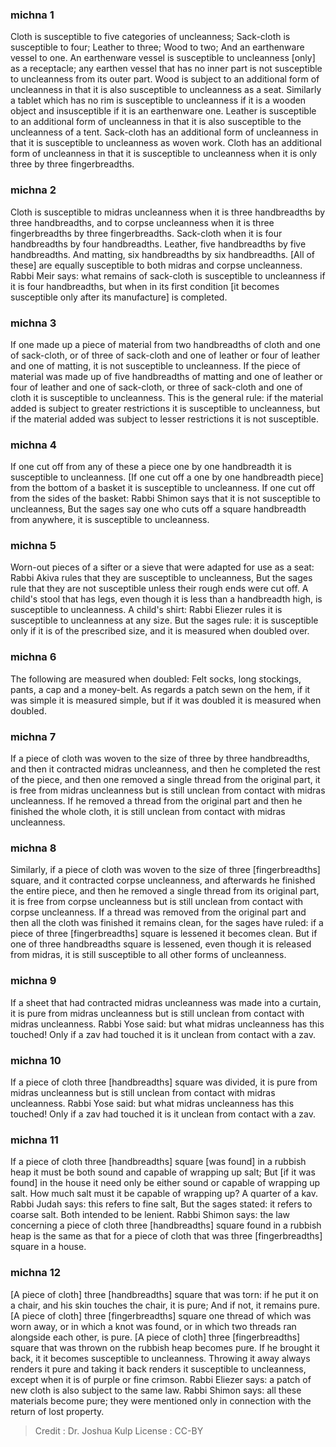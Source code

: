 
### michna 1
Cloth is susceptible to five categories of uncleanness; Sack-cloth is susceptible to four; Leather to three; Wood to two; And an earthenware vessel to one. An earthenware vessel is susceptible to uncleanness [only] as a receptacle; any earthen vessel that has no inner part is not susceptible to uncleanness from its outer part. Wood is subject to an additional form of uncleanness in that it is also susceptible to uncleanness   as a seat. Similarly a tablet which has no rim is susceptible to uncleanness if it is a wooden object and insusceptible if it is an earthenware one. Leather is susceptible to an additional form of uncleanness in that it is also susceptible to the uncleanness of a tent. Sack-cloth has an additional form of uncleanness in that it is susceptible to uncleanness as woven work. Cloth has an additional form of uncleanness in that it is susceptible to uncleanness when it is only three by three fingerbreadths.

### michna 2
Cloth is susceptible to midras uncleanness when it is three handbreadths by three handbreadths, and to corpse uncleanness when it is three fingerbreadths by three fingerbreadths. Sack-cloth when it is four handbreadths by four handbreadths. Leather, five handbreadths by five handbreadths. And matting, six handbreadths by six handbreadths. [All of these] are equally susceptible to both midras and corpse uncleanness. Rabbi Meir says: what remains of sack-cloth is susceptible to uncleanness if it is four handbreadths, but when in its first condition [it becomes susceptible only after its manufacture] is completed.

### michna 3
If one made up a piece of material from two handbreadths  of cloth and one of sack-cloth, or of three of sack-cloth and one of leather or four of leather and one of matting, it is not susceptible to  uncleanness. If the piece of material was made up of five handbreadths of matting and one of leather or four of leather and one of sack-cloth, or three of sack-cloth and one of cloth it is susceptible to uncleanness. This is the general rule: if the material added is subject to greater restrictions it is susceptible to uncleanness, but if the material added was subject to lesser restrictions     it is not susceptible.

### michna 4
If one cut off from any of these a piece one by one handbreadth it is susceptible to uncleanness. [If one cut off a one by one handbreadth piece] from the bottom of a basket it is susceptible to uncleanness. If one cut off from the sides of the basket: Rabbi Shimon says that it is not susceptible to uncleanness, But the sages say one who cuts off a square handbreadth from anywhere, it is susceptible to uncleanness.

### michna 5
Worn-out pieces of a sifter or a sieve that were adapted for use as a seat: Rabbi Akiva rules that they are susceptible to uncleanness, But the sages rule that they are not susceptible unless their rough ends were cut off. A child's stool that has legs, even though it is less than a handbreadth high, is susceptible to uncleanness. A child's shirt: Rabbi Eliezer rules it is susceptible to uncleanness at any size. But the sages rule: it is susceptible only if it is of the prescribed size, and it is measured when doubled over.

### michna 6
The following are measured when doubled: Felt socks, long stockings, pants, a cap and a money-belt. As regards a patch sewn on the hem, if it was simple it is measured simple, but if it was doubled it is measured when doubled.

### michna 7
If a piece of cloth was woven to the size of three by three handbreadths, and then it contracted midras uncleanness, and then he completed the rest of the piece, and then one removed a single thread from the original part, it  is free from midras uncleanness but is still unclean from contact with midras uncleanness. If he removed a thread from the original part and then he finished the whole cloth, it is still unclean from contact with midras uncleanness.

### michna 8
Similarly, if a piece of cloth was woven to the size of three [fingerbreadths] square, and it contracted corpse uncleanness, and afterwards he finished the entire piece, and then he removed a single thread from its original part, it is free from corpse uncleanness but is still unclean from contact with corpse uncleanness. If a thread was removed from the original part and then all the cloth was finished it remains clean, for the sages have ruled: if a piece of three [fingerbreadths] square is lessened it becomes clean. But if one of three handbreadths square is lessened, even though it is released from midras, it is still susceptible to all other forms of uncleanness.

### michna 9
If a sheet that had contracted midras uncleanness was made into a curtain, it is pure from midras uncleanness but is still unclean from contact with midras uncleanness. Rabbi Yose said: but what midras uncleanness has this touched! Only if a zav had  touched it  is it unclean from contact with a zav.

### michna 10
If a piece of cloth three [handbreadths] square was divided,  it is pure from midras uncleanness but is still unclean from contact with midras uncleanness. Rabbi Yose said: but what midras uncleanness has this touched! Only if a zav had  touched it  is it unclean from contact with a zav.

### michna 11
If a piece of cloth three [handbreadths] square [was found] in a rubbish heap it must  be both sound and capable of wrapping up salt; But [if it was found] in the house it need only be either sound or capable of wrapping up salt. How much salt must it be capable of wrapping up? A quarter of a kav. Rabbi Judah says: this refers to fine salt, But the sages stated: it refers to coarse salt. Both intended to be lenient. Rabbi Shimon says: the law concerning a piece of cloth three [handbreadths] square found in a rubbish heap is the same as that for a piece of cloth that was three [fingerbreadths] square in a house.

### michna 12
[A piece of cloth] three [handbreadths] square that was torn: if he put it on a chair, and his skin touches the chair, it is pure; And if not, it remains pure. [A piece of cloth] three [fingerbreadths] square one thread of which was worn away, or in which a knot was found, or in which two threads ran alongside each other, is pure. [A piece of cloth] three [fingerbreadths] square that was thrown on the rubbish heap becomes pure. If he brought it back, it it becomes susceptible to uncleanness. Throwing it away always renders it pure and taking it back renders it susceptible to uncleanness, except when it is of purple or fine crimson. Rabbi Eliezer says: a patch of new cloth is also subject to the same law. Rabbi Shimon says: all these materials become pure; they were mentioned only in connection with the return of lost property.

>Credit : Dr. Joshua Kulp
>License : CC-BY